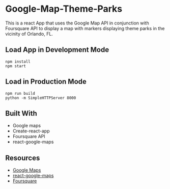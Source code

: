 # Google-Map-Theme-Parks #
This is a react App that uses the Google Map API in conjunction with Foursquare API to display a map with markers displaying theme parks in the vicinity of Orlando, FL.

## Load App in Development Mode ##
```
npm install
npm start
```
## Load in Production Mode ##
```
npm run build
python -m SimpleHTTPServer 8000
```

## Built With ##
* Google maps
* Create-react-app
* Foursquare API
* react-google-maps

## Resources ##
* [Google Maps](https://developers.google.com/maps/documentation/)
* [react-google-maps](https://tomchentw.github.io/react-google-maps/)
* [Foursquare](https://developer.foursquare.com/docs)
